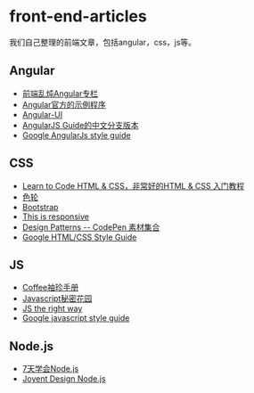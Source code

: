 front-end-articles
==================

我们自己整理的前端文章，包括angular，css，js等。

## Angular

* [前端乱炖Angular专栏](http://www.html-js.com/article/column/50)
* [Angular官方的示例程序](https://builtwith.angularjs.org/)
* [Angular-UI](http://angular-ui.github.io/)
* [AngularJS Guide的中文分支版本](https://github.com/jmcunningham/AngularJS-Learning/blob/master/ZH-CN.md)
* [Google AngularJs style guide](https://google-styleguide.googlecode.com/svn/trunk/angularjs-google-style.html)

## CSS

* [Learn to Code HTML & CSS，非常好的HTML & CSS 入门教程](http://learn.shayhowe.com/html-css/)
* [色轮](https://kuler.adobe.com/zh/create/color-wheel/)
* [Bootstrap](http://getbootstrap.com/css/)
* [This is responsive](http://bradfrost.github.io/this-is-responsive/)
* [Design Patterns -- CodePen 素材集合](http://codepen.io/patterns/)
* [Google HTML/CSS Style Guide](http://google-styleguide.googlecode.com/svn/trunk/htmlcssguide.xml)

## JS

* [Coffee袖珍手册](http://zhang.zipeng.info/library/coffeescript/index.html)
* [Javascript秘密花园](http://bonsaiden.github.io/JavaScript-Garden/zh/)
* [JS the right way](http://jstherightway.org/)
* [Google javascript style guide](http://google-styleguide.googlecode.com/svn/trunk/javascriptguide.xml)


## Node.js

* [7天学会Node.js](http://nqdeng.github.io/7-days-nodejs/#1)
* [Joyent Design Node.js](http://www.joyent.com/developers/node/design)
